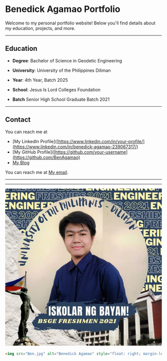 # Benedick Agamao Portfolio

Welcome to my personal portfolio website! Below you'll find details about my education, projects, and more.

---

## Education

- **Degree**: Bachelor of Science in Geodetic Engineering 
- **University**: University of the Philippines Diliman
- **Year**: 4th Year, Batch 2025


- **School**: Jesus Is Lord Colleges Foundation
- **Batch** Senior High School Graduate Batch 2021

---

## Contact

You can reach me at 

- [My LinkedIn Profile]([https://www.linkedin.com/in/your-profile/](https://www.linkedin.com/in/benedick-agamao-239067317/)
- [My GitHub Profile]([https://github.com/your-username](https://github.com/BenAgamao)
- [My Blog](https://your-blog.com)

You can reach me at [My email](mailto:bgagamao@up.edu.ph).

---


---

![Benedick Agamao](Ben1.jpg)

```html
<img src="Ben.jpg" alt="Benedick Agamao" style="float: right; margin-left: 20px; width: 200px; height: auto;">
